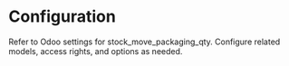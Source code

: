 # Configuration

Refer to Odoo settings for stock_move_packaging_qty. Configure related models, access rights, and options as needed.
